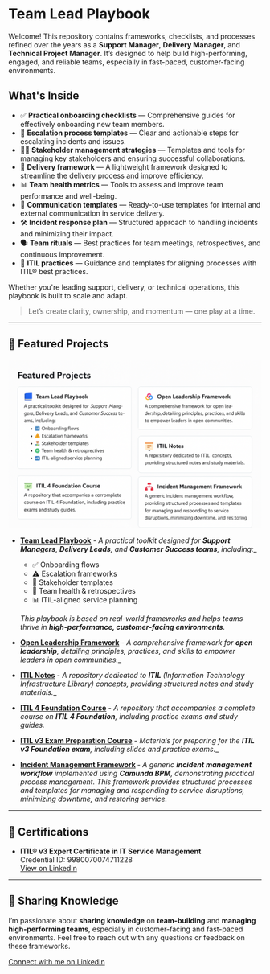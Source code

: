# Team Lead Playbook

Welcome! This repository contains frameworks, checklists, and processes refined over the years as a **Support Manager**, **Delivery Manager**, and **Technical Project Manager**. It’s designed to help build high-performing, engaged, and reliable teams, especially in fast-paced, customer-facing environments.

## What's Inside

- ✅ **Practical onboarding checklists** — Comprehensive guides for effectively onboarding new team members.
- 🚨 **Escalation process templates** — Clear and actionable steps for escalating incidents and issues.
- 🧑‍💼 **Stakeholder management strategies** — Templates and tools for managing key stakeholders and ensuring successful collaborations.
- 🔄 **Delivery framework** — A lightweight framework designed to streamline the delivery process and improve efficiency.
- 📊 **Team health metrics** — Tools to assess and improve team performance and well-being.
- 💬 **Communication templates** — Ready-to-use templates for internal and external communication in service delivery.
- 🛠️ **Incident response plan** — Structured approach to handling incidents and minimizing their impact.
- 🗣 **Team rituals** — Best practices for team meetings, retrospectives, and continuous improvement.
- 🎯 **ITIL practices** — Guidance and templates for aligning processes with ITIL® best practices.

Whether you're leading support, delivery, or technical operations, this playbook is built to scale and adapt.

> Let’s create clarity, ownership, and momentum — one play at a time.

---

## 🚀 Featured Projects

![Featured Projects Section](https://raw.githubusercontent.com/radjeshr/team-lead-playbook/main/assets/Featured_Projects_Section.png)

- <strong>[Team Lead Playbook](https://github.com/radjeshr/team-lead-playbook)</strong> -  _A practical toolkit designed for **Support Managers**, **Delivery Leads**, and **Customer Success teams**, including:__
  - ✅ Onboarding flows
  - ⚠️ Escalation frameworks
  - 💼 Stakeholder templates
  - 🏥 Team health & retrospectives
  - 📊 ITIL-aligned service planning

  _This playbook is based on real-world frameworks and helps teams thrive in **high-performance, customer-facing environments**._
- <strong>[Open Leadership Framework](https://github.com/mozilla/open-leadership-framework)</strong> -  _A comprehensive framework for **open leadership**, detailing principles, practices, and skills to empower leaders in open communities.__
- <strong>[ITIL Notes](https://github.com/mindsparkist/ITIL-Notes)</strong> -  _A repository dedicated to **ITIL** (Information Technology Infrastructure Library) concepts, providing structured notes and study materials.__
- <strong>[ITIL 4 Foundation Course](https://github.com/ISaudI/ITIL-4-Foundation-Complete-Course-with-2-Practice-Exams)</strong> -  _A repository that accompanies a complete course on **ITIL 4 Foundation**, including practice exams and study guides._
- <strong>[ITIL v3 Exam Preparation Course](https://github.com/PacktPublishing/ITIL-v3-Foundations-Complete-ITIL-Exam-Preparation-Course)</strong> -  _Materials for preparing for the **ITIL v3 Foundation exam**, including slides and practice exams.__
- <strong>[Incident Management Framework](https://github.com/DigiBP/digibp-saentis)  </strong> -  _A generic **incident management workflow** implemented using **Camunda BPM**, demonstrating practical process management. This framework provides structured processes and templates for managing and responding to service disruptions, minimizing downtime, and restoring service._

---

## 🏅 Certifications

- **ITIL® v3 Expert Certificate in IT Service Management**  
  Credential ID: 9980070074711228  
  [View on LinkedIn](https://www.linkedin.com/in/radjeshramautar/details/certifications/)

---

## 💼 Sharing Knowledge

I’m passionate about **sharing knowledge** on **team-building** and **managing high-performing teams**, especially in customer-facing and fast-paced environments. Feel free to reach out with any questions or feedback on these frameworks.

[Connect with me on LinkedIn](https://www.linkedin.com/in/radjeshramautar/)
